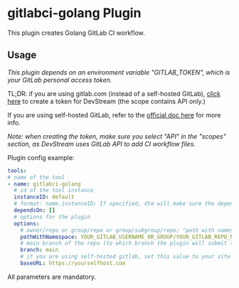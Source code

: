 # gitlabci-golang Plugin

This plugin creates Golang GitLab CI workflow.

## Usage

_This plugin depends on an environment variable "GITLAB_TOKEN", which is your GitLab personal access token._

TL;DR: if you are using gitlab.com (instead of a self-hosted GitLab), [click here](https://gitlab.com/-/profile/personal_access_tokens?name=DevStream+Access+token&scopes=api) to create a token for DevStream (the scope contains API only.)

If you are using self-hosted GitLab, refer to the [official doc here](https://docs.gitlab.com/ee/user/profile/personal_access_tokens.html) for more info.

_Note: when creating the token, make sure you select "API" in the "scopes" section, as DevStream uses GitLab API to add CI workflow files._

Plugin config example:

```yaml
tools:
# name of the tool
- name: gitlabci-golang
  # id of the tool instance
  instanceID: default
  # format: name.instanceID; If specified, dtm will make sure the dependency is applied first before handling this tool.
  dependsOn: []
  # options for the plugin
  options:
    # owner/repo or group/repo or group/subgroup/repo; "path with namespace" is only GitLab API's way of saying the same thing; please change the values below.
    pathWithNamespace: YOUR_GITLAB_USERNAME_OR_GROUP/YOUR_GITLAB_REPO_NAME
    # main branch of the repo (to which branch the plugin will submit the workflows)
    branch: main
    # if you are using self-hosted gitlab, set this value to your site address, otherwise set it to null
    baseURL: https://yourselfhost.com
```

All parameters are mandatory.
